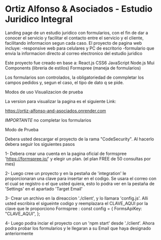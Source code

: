 # Ortiz Alfonso & Asociados - Estudio Juridico Integral

Landing page de un estudio juridico con formularios, con el fin de dar a conocer el servicio y facilitar el contacto entre el servicio y el cliente, facilitando informacion segun cada caso.
El proyecto de pagina web incluye:
  -responsive web para celulares y PC de escritorio
  -formulario que envia la informacion directo al correo electronico del estudio juridico
  
Este proyecto fue creado en base a:
  React.js
  CSS6
  JavaScript
  Node.js
  Mui Components (libreria de estilos)
  Formspree (maneja de formularios)

Los formularios son controlados, la obligatoriedad de commpletar los campos pedidos y, segun el caso, el tipo de dato q se pide.


<p2> Modos de uso </p2>
<p3> Visualizacion de prueba </p3>

La version para visualizar la pagina es el siguiente Link: 

https://ortiz-alfonso-and-asociados.onrender.com

*IMPORTANTE* no completar los formularios

<p3> Modo de Prueba </p3>

Debera usted descargar el proyecto de la rama "CodeSecurity". Al hacerlo debera seguir los siguientes pasos

1-  Debera crear una cuenta en la pagina oficial de formspree  'https://formspree.io/' y elegir un plan. (el plan FREE de 50 consultas por mes)

2-  Luego cree un proyecto y en la pestaña de 'integration' le proporcionaran una clave para insertar en el codigo. Se usara el correo con el cual se registro o el que usted quiera, esto lo podra ver en la pestaña de 'Settings' en el apartado 'Target Email'

3-  Crear un archivo en la direaccion './client', y lo llamara 'config.js'. Alli usted escribira el sigueinte codigo y reemplazara el CLAVE_AQUI por la clave que le proporciono Formspree :
      const config = {
          FormsApiKey: "CLAVE_AQUI",
      };

4-  Luego podra inciar el proyecto con un 'npm start' desde './client'. Ahora podra probar los formularios y le llegaran a su Email que haya designado anteriormente




